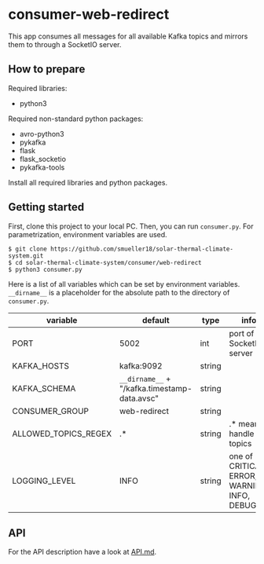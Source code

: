 # consumer-web-redirect
This app consumes all messages for all available Kafka topics and mirrors them to through a SocketIO server.

## How to prepare
Required libraries:

- python3

Required non-standard python packages:
- avro-python3
- pykafka
- flask
- flask_socketio
- pykafka-tools

Install all required libraries and python packages.

## Getting started
First, clone this project to your local PC. Then, you can run `consumer.py`. For parametrization, environment variables are used.
```
$ git clone https://github.com/smueller18/solar-thermal-climate-system.git
$ cd solar-thermal-climate-system/consumer/web-redirect
$ python3 consumer.py
```
Here is a list of all variables which can be set by environment variables. `__dirname__` is a placeholder for the absolute path to the directory of `consumer.py`.

| variable | default | type | info |
| --- | --- | --- | --- |
| PORT | 5002 | int | port of SocketIO server |
| KAFKA_HOSTS | kafka:9092 | string |   |
| KAFKA_SCHEMA | `__dirname__` + "/kafka.timestamp-data.avsc" | string |   |
| CONSUMER_GROUP | web-redirect | string |   |
| ALLOWED_TOPICS_REGEX | .* | string | .* means handle all topics |
| LOGGING_LEVEL | INFO | string | one of CRITICAL, ERROR, WARNING, INFO, DEBUG |

## API
For the API description have a look at [API.md](API.md).
